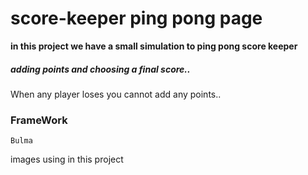 # score-keeper ping pong page

**in this project we have a small simulation to ping pong score keeper**
<h5>adding points and choosing a final score..</h5>

When any player loses you cannot add any points..

### FrameWork 
`Bulma`

images using in this project 
